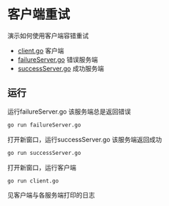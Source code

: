 # 客户端重试

演示如何使用客户端容错重试

- [client.go](client.go) 客户端
- [failureServer.go](failureServer.go) 错误服务端
- [successServer.go](successServer.go) 成功服务端

## 运行

运行failureServer.go 该服务端总是返回错误

```bash
go run failureServer.go
```

打开新窗口，运行successServer.go 该服务端返回成功

```bash
go run successServer.go
```

打开新窗口，运行客户端

```bash
go run client.go
```

见客户端与各服务端打印的日志

